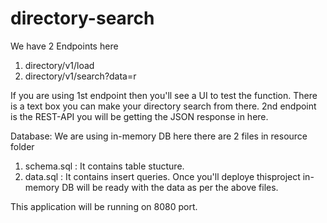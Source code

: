 # directory-search

We have 2 Endpoints here 
1. directory/v1/load
2. directory/v1/search?data=r

If you are using 1st endpoint then you'll see a UI to test the function. There is a text box you can make your directory search from there.
2nd endpoint is the REST-API you will be getting the JSON response in here.

Database: We are using in-memory DB here there are 2 files in resource folder
1. schema.sql : It contains table stucture.
2. data.sql  : It contains insert queries.
Once you'll deploye thisproject in-memory DB will be ready with the data as per the above files.


This application will be running on 8080 port.
